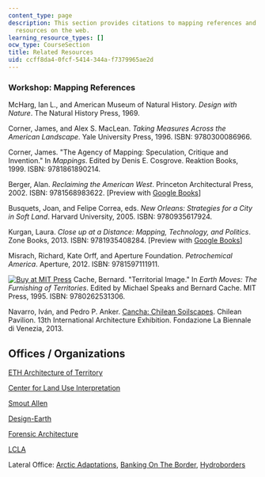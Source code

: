 ```yaml
---
content_type: page
description: This section provides citations to mapping references and links to related
  resources on the web.
learning_resource_types: []
ocw_type: CourseSection
title: Related Resources
uid: ccff8da4-0fcf-5414-344a-f7379965ae2d
---
```


### Workshop: Mapping References

McHarg, Ian L., and American Museum of Natural History. _Design with Nature_. The Natural History Press, 1969.

Corner, James, and Alex S. MacLean. _Taking Measures Across the American Landscape_. Yale University Press, 1996. ISBN: 9780300086966.

Corner, James. "The Agency of Mapping: Speculation, Critique and Invention." In _Mappings_. Edited by Denis E. Cosgrove. Reaktion Books, 1999. ISBN: 9781861890214.

Berger, Alan. _Reclaiming the American West_. Princeton Architectural Press, 2002. ISBN: 9781568983622. \[Preview with [Google Books](https://books.google.com/books?id=R34blKTNISIC&lpg=PP1&pg=PP1#v=onepage&q&f=false)\]

Busquets, Joan, and Felipe Correa, eds. _New Orleans: Strategies for a City in Soft Land_. Harvard University, 2005. ISBN: 9780935617924.

Kurgan, Laura. _Close up at a Distance: Mapping, Technology, and Politics_. Zone Books, 2013. ISBN: 9781935408284. \[Preview with [Google Books](https://books.google.com/books?id=VKFL4L0dGioC&lpg=PP1&pg=PP1#v=onepage&q&f=false)\]

Misrach, Richard, Kate Orff, and Aperture Foundation. _Petrochemical America_. Aperture, 2012. ISBN: 9781597111911.

[![Buy at MIT Press](/images/mp_logo.gif)](https://mitpress.mit.edu/9780262531306) Cache, Bernard. "Territorial Image." In _Earth Moves: The Furnishing of Territories_. Edited by Michael Speaks and Bernard Cache. MIT Press, 1995. ISBN: 9780262531306.

Navarro, Iván, and Pedro P. Anker. [Cancha: Chilean Soilscapes](http://masterefimeras.com/cancha-chilean-soilscapes-ivan-navarro-pedro-oulido). Chilean Pavilion. 13th International Architecture Exhibition. Fondazione La Biennale di Venezia, 2013.

Offices / Organizations
-----------------------

[ETH Architecture of Territory](http://topalovic.arch.ethz.ch/#news)

[Center for Land Use Interpretation](http://www.clui.org/)

[Smout Allen](http://www.smoutallen.com/)

[Design-Earth](http://design-earth.org/projects/)

[Forensic Architecture](http://www.forensic-architecture.org/)

[LCLA](http://www.luiscallejas.com/filter/territorial/BALTIC-SEA-Kunst-Dokk)

Lateral Office: [Arctic Adaptations](http://lateraloffice.com/filter/Work/arctic-adaptations-2013-14), [Banking On The Border](http://lateraloffice.com/filter/work/banking-on-the-border-2012), [Hydroborders](http://lateraloffice.com/filter/work/hydroborders-2011-12)